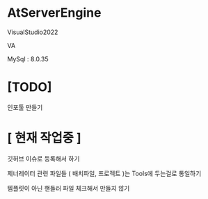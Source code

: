 # AtServerEngine


VisualStudio2022

VA

MySql : 8.0.35



# [TODO]

인포툴 만들기



# [ 현재 작업중 ]

깃허브 이슈로 등록해서 하기

제너레이터 관련 파일들 ( 배치파일, 프로젝트 )는 Tools에 두는걸로 통일하기

템플릿이 아닌 핸들러 파일 체크해서 만들지 않기
